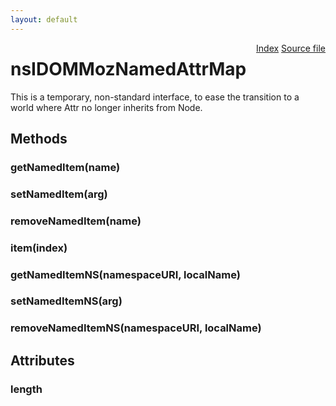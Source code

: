 ```yaml
---
layout: default
---
```

<div class='links' style='float:right'><a href="../index.html">Index</a>
<a href="http://dxr.mozilla.org/mozilla-central/source/dom/interfaces/core/nsIDOMMozNamedAttrMap.idl">Source file</a>
</div>

# nsIDOMMozNamedAttrMap #
  
This is a temporary, non-standard interface, to ease the transition to a  
world where Attr no longer inherits from Node.  
  

## Methods ##

### getNamedItem(name) ###

### setNamedItem(arg) ###

### removeNamedItem(name) ###

### item(index) ###

### getNamedItemNS(namespaceURI, localName) ###

### setNamedItemNS(arg) ###

### removeNamedItemNS(namespaceURI, localName) ###

## Attributes ##

### length ###
